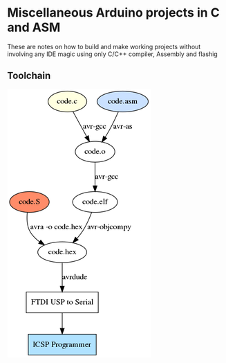# Miscellaneous Arduino projects in C and ASM

These are notes on how to build and make working projects without involving any IDE magic using
only C/C++ compiler, Assembly and flashig 


## Toolchain

![toolchain](toolchain.png "Toolchain for different inputs.")
